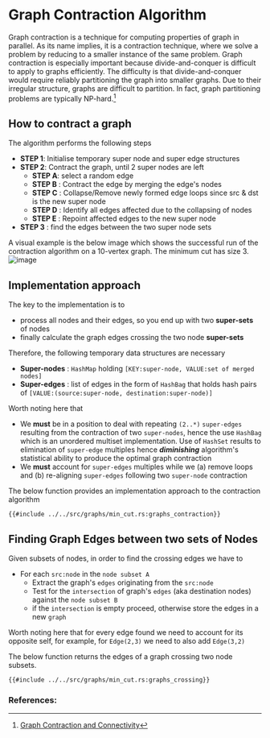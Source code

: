 # Graph Contraction Algorithm
Graph contraction is a technique for computing properties of graph in parallel. As its name implies, it is a contraction technique, where we solve a problem by reducing to a smaller instance
of the same problem. Graph contraction is especially important because divide-and-conquer is difficult to apply to
graphs efficiently. The difficulty is that divide-and-conquer would require reliably partitioning
the graph into smaller graphs. Due to their irregular structure, graphs are difficult to partition.
In fact, graph partitioning problems are typically NP-hard.[^note]

## How to contract a graph
The algorithm performs the following steps
* **STEP 1**: Initialise temporary super node and super edge structures
* **STEP 2**: Contract the graph, until 2 super nodes are left
    * **STEP A**: select a random edge
    * **STEP B** : Contract the edge by merging the edge's nodes
    * **STEP C** : Collapse/Remove newly formed edge loops since src & dst is the new super node
    * **STEP D** : Identify all edges affected due to the collapsing of nodes
    * **STEP E** : Repoint affected edges to the new super node
* **STEP 3** : find the edges between the two super node sets

A visual example is the below image which shows the successful run of the contraction algorithm on a 10-vertex graph. The minimum cut has size 3.
![image](img/Single_run_of_Karger’s_Mincut_algorithm.svg.png)

## Implementation approach
The key to the implementation is to
* process all nodes and their edges, so you end up with two **super-sets** of nodes
* finally calculate the graph edges crossing the two node **super-sets**

Therefore, the following temporary data structures are necessary 
* **Super-nodes** : `HashMap` holding `[KEY:super-node, VALUE:set of merged nodes]`
* **Super-edges** : list of edges in the form of `HashBag` that holds hash pairs of `[VALUE:(source:super-node, destination:super-node)]`

Worth noting here that 
* We **must** be in a position to deal with repeating `(2..*)` `super-edges` resulting from the contraction of two `super-nodes`, hence the use `HashBag` which is an unordered multiset implementation. Use of `HashSet` results to elimination of `super-edge` multiples hence **_diminishing_** algorithm's statistical ability to produce the optimal graph contraction
* We **must** account for `super-edges` multiples while we (a) remove loops and (b) re-aligning `super-edges` following two `super-node` contraction

The below function provides an implementation approach to the contraction algorithm
```rust,no_run,noplayground
{{#include ../../src/graphs/min_cut.rs:graphs_contraction}}
```

## Finding Graph Edges between two sets of Nodes
Given subsets of nodes, in order to find the crossing edges we have to
* For each `src:node` in the `node subset A`
  * Extract the graph's `edges` originating from the `src:node`
  * Test for the `intersection` of graph's `edges` (aka destination nodes) against the `node subset B`
  * if the `intersection` is empty proceed, otherwise store the edges in a new `graph` 

Worth noting here that for every edge found we need to account for its opposite self, for example, for `Edge(2,3)` we need to also add `Edge(3,2)`

The below function returns the edges of a graph crossing two node subsets.
```rust,no_run,noplayground
{{#include ../../src/graphs/min_cut.rs:graphs_crossing}}
```

### References:
[^note]:[Graph Contraction and Connectivity](https://www.cs.cmu.edu/afs/cs/academic/class/15210-s15/www/lectures/graph-contract.pdf)